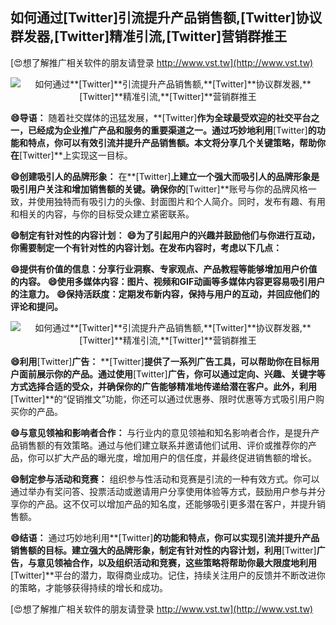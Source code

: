 ## **如何通过**[Twitter]**引流提升产品销售额,**[Twitter]**协议群发器,**[Twitter]**精准引流,**[Twitter]**营销群推王**

[😍想了解推广相关软件的朋友请登录 http://www.vst.tw](http://www.vst.tw)

 <center><img src="https://vst.tw/MP4/tuiguang/png/7.png" alt="如何通过**[Twitter]**引流提升产品销售额,**[Twitter]**协议群发器,**[Twitter]**精准引流,**[Twitter]**营销群推王"></center>

**😄导语：**
随着社交媒体的迅猛发展，**[Twitter]**作为全球最受欢迎的社交平台之一，已经成为企业推广产品和服务的重要渠道之一。通过巧妙地利用**[Twitter]**的功能和特点，你可以有效引流并提升产品销售额。本文将分享几个关键策略，帮助你在**[Twitter]**上实现这一目标。

**😄创建吸引人的品牌形象：**
在**[Twitter]**上建立一个强大而吸引人的品牌形象是吸引用户关注和增加销售额的关键。确保你的**[Twitter]**账号与你的品牌风格一致，并使用独特而有吸引力的头像、封面图片和个人简介。同时，发布有趣、有用和相关的内容，与你的目标受众建立紧密联系。

**😄制定有针对性的内容计划：**
**😄为了引起用户的兴趣并鼓励他们与你进行互动，你需要制定一个有针对性的内容计划。在发布内容时，考虑以下几点：**

**😄提供有价值的信息：分享行业洞察、专家观点、产品教程等能够增加用户价值的内容。**
**😄使用多媒体内容：图片、视频和GIF动画等多媒体内容更容易吸引用户的注意力。**
**😄保持活跃度：定期发布新内容，保持与用户的互动，并回应他们的评论和提问。**

 <center><img src="https://vst.tw/MP4/tuiguang/png/1.png" alt="如何通过**[Twitter]**引流提升产品销售额,**[Twitter]**协议群发器,**[Twitter]**精准引流,**[Twitter]**营销群推王"></center>

**😄利用**[Twitter]**广告：**
**[Twitter]**提供了一系列广告工具，可以帮助你在目标用户面前展示你的产品。通过使用**[Twitter]**广告，你可以通过定向、兴趣、关键字等方式选择合适的受众，并确保你的广告能够精准地传递给潜在客户。此外，利用**[Twitter]**的“促销推文”功能，你还可以通过优惠券、限时优惠等方式吸引用户购买你的产品。

**😄与意见领袖和影响者合作：**
与行业内的意见领袖和知名影响者合作，是提升产品销售额的有效策略。通过与他们建立联系并邀请他们试用、评价或推荐你的产品，你可以扩大产品的曝光度，增加用户的信任度，并最终促进销售额的增长。

**😄制定参与活动和竞赛：**
组织参与性活动和竞赛是引流的一种有效方式。你可以通过举办有奖问答、投票活动或邀请用户分享使用体验等方式，鼓励用户参与并分享你的产品。这不仅可以增加产品的知名度，还能够吸引更多潜在客户，并提升销售额。

**😄结语：**
通过巧妙地利用**[Twitter]**的功能和特点，你可以实现引流并提升产品销售额的目标。建立强大的品牌形象，制定有针对性的内容计划，利用**[Twitter]**广告，与意见领袖合作，以及组织活动和竞赛，这些策略将帮助你最大限度地利用**[Twitter]**平台的潜力，取得商业成功。记住，持续关注用户的反馈并不断改进你的策略，才能够获得持续的增长和成功。

[😍想了解推广相关软件的朋友请登录 http://www.vst.tw](http://www.vst.tw)



